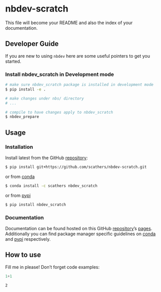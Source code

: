 # nbdev-scratch


<!-- WARNING: THIS FILE WAS AUTOGENERATED! DO NOT EDIT! -->

This file will become your README and also the index of your
documentation.

## Developer Guide

If you are new to using `nbdev` here are some useful pointers to get you
started.

### Install nbdev_scratch in Development mode

``` sh
# make sure nbdev_scratch package is installed in development mode
$ pip install -e .

# make changes under nbs/ directory
# ...

# compile to have changes apply to nbdev_scratch
$ nbdev_prepare
```

## Usage

### Installation

Install latest from the GitHub
[repository](https://github.com/scathers/nbdev-scratch):

``` sh
$ pip install git+https://github.com/scathers/nbdev-scratch.git
```

or from [conda](https://anaconda.org/scathers/nbdev-scratch)

``` sh
$ conda install -c scathers nbdev_scratch
```

or from [pypi](https://pypi.org/project/nbdev-scratch/)

``` sh
$ pip install nbdev_scratch
```

### Documentation

Documentation can be found hosted on this GitHub
[repository](https://github.com/scathers/nbdev-scratch)’s
[pages](https://scathers.github.io/nbdev-scratch/). Additionally you can
find package manager specific guidelines on
[conda](https://anaconda.org/scathers/nbdev-scratch) and
[pypi](https://pypi.org/project/nbdev-scratch/) respectively.

## How to use

Fill me in please! Don’t forget code examples:

``` python
1+1
```

    2
